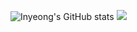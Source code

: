 
![Inyeong's GitHub stats](https://github-readme-stats.vercel.app/api?username=swimmin99&show_icons=true&theme=graywhite) <img src="https://github-readme-stats.vercel.app/api/top-langs/?username=swimmin99&layout=compact"><br><br>
